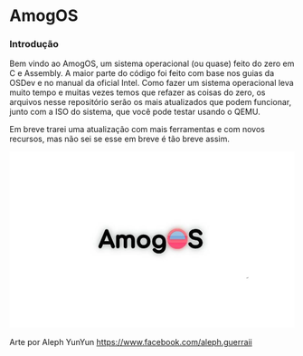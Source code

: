 # AmogOS
### Introdução
Bem vindo ao AmogOS, um sistema operacional (ou quase) feito do zero em C e Assembly. A maior parte do código foi feito com base nos guias da OSDev e no manual da oficial Intel.
Como fazer um sistema operacional leva muito tempo e muitas vezes temos que refazer as coisas do zero, os arquivos nesse repositório serão os mais atualizados que podem funcionar, junto com a ISO do sistema, que você pode testar usando o QEMU.

Em breve trarei uma atualização com mais ferramentas e com novos recursos, mas não sei se esse em breve é tão breve assim. 

<img src=amogos_logo.jpg>

Arte por Aleph YunYun https://www.facebook.com/aleph.guerraii
